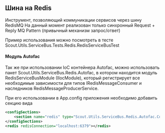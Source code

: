 ## Шина на Redis

Инструмент, позволяющий коммуникации сервисов через шину RedisMQ
На данный момент реализован только синхронный Request + Reply MQ Pattern (привычный механизм запрос/ответ)



Пример использования можно посмотреть в тесте Scout.Utils.ServiceBus.Tests.Redis.RedisServiceBusTest


#### Модуль Autofac

Так же при использовании IoC контейнера Autofac, можно использовать пакет Scout.Utils.ServiceBus.Redis.Autofac, в котором находится модуль RedisServiceBusModule (IIocModule), который регистрирует все необходимые зависимости для типов IRedisMessageConsumer и наследников RedisMessageProducerService.

При его использовании в App.config приложения необходимо добавить секцию вида
```xml
<configSections>
    <section name="redis" type="Scout.Utils.ServiceBus.Redis.Autofac.Configuration.RedisServiceBusSection, Scout.Utils.ServiceBus.Redis.Autofac" />
</configSections>
<redis redisConnection="localhost:6379"></redis>
```


